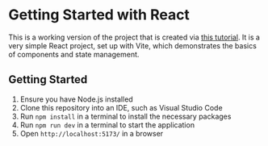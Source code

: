 # Getting Started with React

This is a working version of the project that is created via [this tutorial](https://www.blogsfordevs.com/article/Getting%20Started%20with%20React/). It is a very simple React project, set up with Vite, which demonstrates the basics of components and state management.

## Getting Started
1. Ensure you have Node.js installed
2. Clone this repository into an IDE, such as Visual Studio Code
3. Run `npm install` in a terminal to install the necessary packages
4. Run `npm run dev` in a terminal to start the application
5. Open `http://localhost:5173/` in a browser
